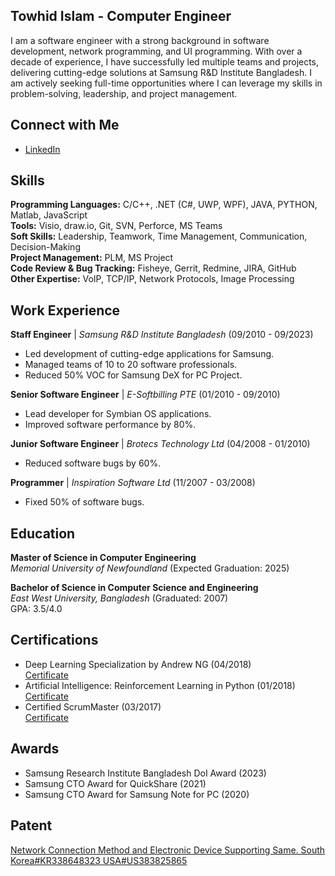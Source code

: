 ## Towhid Islam - Computer Engineer

I am a software engineer with a strong background in software development, network programming, and UI programming. With over a decade of experience, I have successfully led multiple teams and projects, delivering cutting-edge solutions at Samsung R&D Institute Bangladesh. I am actively seeking full-time opportunities where I can leverage my skills in problem-solving, leadership, and project management.

## Connect with Me

- [LinkedIn](https://www.linkedin.com/in/towhid-islam/)

## Skills

**Programming Languages:** C/C++, .NET (C#, UWP, WPF), JAVA, PYTHON, Matlab, JavaScript  
**Tools:** Visio, draw.io, Git, SVN, Perforce, MS Teams  
**Soft Skills:** Leadership, Teamwork, Time Management, Communication, Decision-Making  
**Project Management:** PLM, MS Project  
**Code Review & Bug Tracking:** Fisheye, Gerrit, Redmine, JIRA, GitHub  
**Other Expertise:** VoIP, TCP/IP, Network Protocols, Image Processing 


## Work Experience

**Staff Engineer** | *Samsung R&D Institute Bangladesh* (09/2010 - 09/2023)  
- Led development of cutting-edge applications for Samsung.  
- Managed teams of 10 to 20 software professionals.  
- Reduced 50% VOC for Samsung DeX for PC Project.  

**Senior Software Engineer** | *E-Softbilling PTE* (01/2010 - 09/2010)  
- Lead developer for Symbian OS applications.  
- Improved software performance by 80%.

**Junior Software Engineer** | *Brotecs Technology Ltd* (04/2008 - 01/2010)  
- Reduced software bugs by 60%.

**Programmer** | *Inspiration Software Ltd* (11/2007 - 03/2008)  
- Fixed 50% of software bugs.

## Education

**Master of Science in Computer Engineering**  
*Memorial University of Newfoundland* (Expected Graduation: 2025)  

**Bachelor of Science in Computer Science and Engineering**  
*East West University, Bangladesh* (Graduated: 2007)  
GPA: 3.5/4.0

## Certifications

- Deep Learning Specialization by Andrew NG (04/2018)  
  [Certificate](https://www.coursera.org/account/accomplishments/specialization/B79FD23JZ7LY)
- Artificial Intelligence: Reinforcement Learning in Python (01/2018)  
  [Certificate](http://ude.my/UC-DP98C2VP)
- Certified ScrumMaster (03/2017)  
  [Certificate](http://bcert.me/svlathwzp)

## Awards

- Samsung Research Institute Bangladesh DoI Award (2023)  
- Samsung CTO Award for QuickShare (2021)  
- Samsung CTO Award for Samsung Note for PC (2020)  


## Patent

[Network Connection Method and Electronic Device Supporting Same. South Korea#KR338648323 USA#US383825865 ](https://patentscope.wipo.int/search/en/detail.jsf?docId=KR338648323&_fid=US383825865)



<!---
Towhidul-Islam-Mun/Towhidul-Islam-Mun is a ✨ special ✨ repository because its `README.md` (this file) appears on your GitHub profile.
You can click the Preview link to take a look at your changes.
--->
